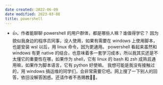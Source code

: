 ```yaml
---
date created: 2022-06-09
date modified: 2023-03-08
title: powershell
---
```

- 👍，作者能聊聊 powershell 的用户群体，都是哪些人嘛？谁值得学它？
  因为貌似我身边的程序员同事，没人使用，如果有需要在 windows 上使用脚本，也是安装 wsl 以后，用 linux 命令，因为更通用。
  powershell 看起来虽然和 windows 有更 native 的结合，也意味着多一套学习成本，所以我其实还是不太懂它的重要性在哪，如果作为 shell，它有 linux 的 bash 和 zsh 成熟且通用嘛，如果作为脚本语言，它有 python 好使嘛。
  我想可能是我没有接触过的，用 windows 搞运维的同学们，会非常需要它吧。网上搜了一下别人的回答，依旧没解答困惑。还请作者不吝赐教🦀🦀。
